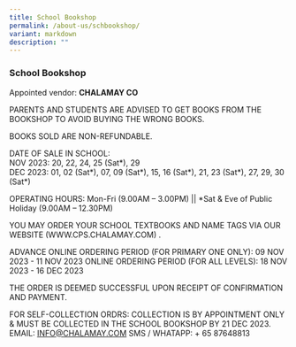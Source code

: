 ```yaml
---
title: School Bookshop
permalink: /about-us/schbookshop/
variant: markdown
description: ""
---
```

### School Bookshop

Appointed vendor: **CHALAMAY CO**

PARENTS AND STUDENTS ARE ADVISED TO GET BOOKS FROM THE BOOKSHOP TO AVOID BUYING THE WRONG BOOKS.

BOOKS SOLD ARE NON-REFUNDABLE.

DATE OF SALE IN SCHOOL:<br>
NOV 2023: 20, 22, 24, 25 (Sat*), 29<br>
DEC 2023: 01, 02 (Sat*), 07, 09 (Sat*), 15, 16 (Sat*), 21, 23 (Sat*), 27, 29, 30 (Sat*)

OPERATING HOURS: Mon-Fri (9.00AM – 3.00PM) || *Sat &amp; Eve of Public Holiday (9.00AM – 12.30PM)

YOU MAY ORDER YOUR SCHOOL TEXTBOOKS AND NAME TAGS VIA OUR WEBSITE (WWW.CPS.CHALAMAY.COM) .

ADVANCE ONLINE ORDERING PERIOD (FOR PRIMARY ONE ONLY): 09 NOV 2023 - 11 NOV 2023
ONLINE ORDERING PERIOD (FOR ALL LEVELS): 18 NOV 2023 - 16 DEC 2023

THE ORDER IS DEEMED SUCCESSFUL UPON RECEIPT OF CONFIRMATION AND PAYMENT.

FOR SELF-COLLECTION ORDRS: COLLECTION IS BY APPOINTMENT ONLY &amp; MUST BE COLLECTED IN THE SCHOOL BOOKSHOP BY 21 DEC 2023.<br>
EMAIL: INFO@CHALAMAY.COM SMS / WHATAPP: + 65 87648813